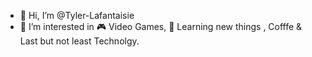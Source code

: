 - 👋 Hi, I’m @Tyler-Lafantaisie
- 👀 I’m interested in 🎮 Video Games, 📖 Learning new things , Cofffe & Last but not least Technolgy.

